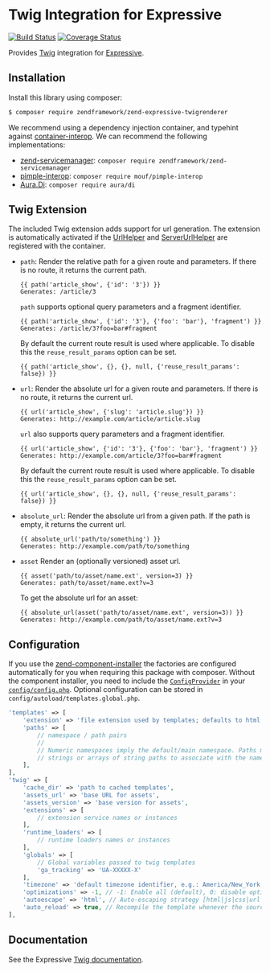 # Twig Integration for Expressive

[![Build Status](https://secure.travis-ci.org/zendframework/zend-expressive-twigrenderer.svg?branch=master)](https://secure.travis-ci.org/zendframework/zend-expressive-twigrenderer)
[![Coverage Status](https://coveralls.io/repos/github/zendframework/zend-expressive-twigrenderer/badge.svg?branch=master)](https://coveralls.io/github/zendframework/zend-expressive-twigrenderer?branch=master)

Provides [Twig](http://twig.sensiolabs.org/) integration for
[Expressive](https://docs.zendframework.com//zend-expressive/).

## Installation

Install this library using composer:

```bash
$ composer require zendframework/zend-expressive-twigrenderer
```
We recommend using a dependency injection container, and typehint against
[container-interop](https://github.com/container-interop/container-interop). We
can recommend the following implementations:

- [zend-servicemanager](https://github.com/zendframework/zend-servicemanager):
  `composer require zendframework/zend-servicemanager`
- [pimple-interop](https://github.com/moufmouf/pimple-interop):
  `composer require mouf/pimple-interop`
- [Aura.Di](https://github.com/auraphp/Aura.Di): `composer require aura/di`

## Twig Extension

The included Twig extension adds support for url generation. The extension is automatically activated if the
[UrlHelper](https://github.com/zendframework/zend-expressive-helpers#urlhelper) and
[ServerUrlHelper](https://github.com/zendframework/zend-expressive-helpers#serverurlhelper) 
are registered with the container.

- ``path``: Render the relative path for a given route and parameters. If there
  is no route, it returns the current path.

  ```twig
  {{ path('article_show', {'id': '3'}) }}
  Generates: /article/3
  ```
  
  ``path`` supports optional query parameters and a fragment identifier.

  ```twig
  {{ path('article_show', {'id': '3'}, {'foo': 'bar'}, 'fragment') }}
  Generates: /article/3?foo=bar#fragment
  ```

  By default the current route result is used where applicable. To disable this
  the `reuse_result_params` option can be set.

  ```twig
  {{ path('article_show', {}, {}, null, {'reuse_result_params': false}) }}
  ```

- ``url``: Render the absolute url for a given route and parameters. If there is
  no route, it returns the current url.

  ```twig
  {{ url('article_show', {'slug': 'article.slug'}) }}
  Generates: http://example.com/article/article.slug
  ```

  ``url`` also supports query parameters and a fragment identifier.

  ```twig
  {{ url('article_show', {'id': '3'}, {'foo': 'bar'}, 'fragment') }}
  Generates: http://example.com/article/3?foo=bar#fragment
  ```

  By default the current route result is used where applicable. To disable this
  the `reuse_result_params` option can be set.

  ```twig
  {{ url('article_show', {}, {}, null, {'reuse_result_params': false}) }}
  ```

- ``absolute_url``: Render the absolute url from a given path. If the path is
  empty, it returns the current url.

  ```twig
  {{ absolute_url('path/to/something') }}
  Generates: http://example.com/path/to/something
  ```

- ``asset`` Render an (optionally versioned) asset url.

  ```twig
  {{ asset('path/to/asset/name.ext', version=3) }}
  Generates: path/to/asset/name.ext?v=3
  ```

  To get the absolute url for an asset:

  ```twig
  {{ absolute_url(asset('path/to/asset/name.ext', version=3)) }}
  Generates: http://example.com/path/to/asset/name.ext?v=3
  ```

## Configuration

If you use the [zend-component-installer](https://github.com/zendframework/zend-component-installer) 
the factories are configured automatically for you when requiring this package
with composer. Without the component installer, you need to 
include the [`ConfigProvider`](src/ConfigProvider.php) in your 
[`config/config.php`](https://github.com/zendframework/zend-expressive-skeleton/blob/master/config/config.php). 
Optional configuration can be stored in `config/autoload/templates.global.php`.

```php
'templates' => [
    'extension' => 'file extension used by templates; defaults to html.twig',
    'paths' => [
        // namespace / path pairs
        //
        // Numeric namespaces imply the default/main namespace. Paths may be
        // strings or arrays of string paths to associate with the namespace.
    ],
],
'twig' => [
    'cache_dir' => 'path to cached templates',
    'assets_url' => 'base URL for assets',
    'assets_version' => 'base version for assets',
    'extensions' => [
        // extension service names or instances
    ],
    'runtime_loaders' => [
        // runtime loaders names or instances   
    ],
    'globals' => [
        // Global variables passed to twig templates
        'ga_tracking' => 'UA-XXXXX-X'
    ],
    'timezone' => 'default timezone identifier, e.g.: America/New_York',
    'optimizations' => -1, // -1: Enable all (default), 0: disable optimizations
    'autoescape' => 'html', // Auto-escaping strategy [html|js|css|url|false]
    'auto_reload' => true, // Recompile the template whenever the source code changes
],
```

## Documentation

See the Expressive [Twig documentation](https://docs.zendframework.com/zend-expressive/features/template/twig/).
